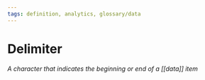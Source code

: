 ```yaml
---
tags: definition, analytics, glossary/data
---
```

#  Delimiter
*A character that indicates the beginning or end of a [[data]] item*